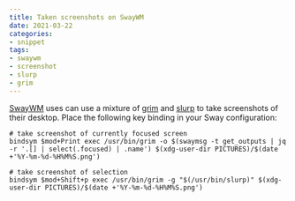 ```yaml
---
title: Taken screenshots on SwayWM
date: 2021-03-22
categories:
- snippet
tags:
- swaywm
- screenshot
- slurp
- grim
---
```


[SwayWM](https://swaywm.org/) uses can use a mixture of [grim](https://github.com/emersion/grim) and [slurp](https://github.com/emersion/slurp) to take screenshots of their desktop. Place the following key binding in your Sway configuration:

```shell script
# take screenshot of currently focused screen
bindsym $mod+Print exec /usr/bin/grim -o $(swaymsg -t get_outputs | jq -r '.[] | select(.focused) | .name') $(xdg-user-dir PICTURES)/$(date +'%Y-%m-%d-%H%M%S.png')

# take screenshot of selection
bindsym $mod+Shift+p exec /usr/bin/grim -g "$(/usr/bin/slurp)" $(xdg-user-dir PICTURES)/$(date +'%Y-%m-%d-%H%M%S.png')
```
